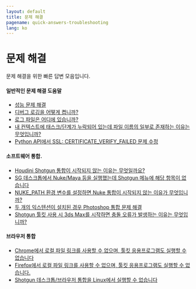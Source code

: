 ```yaml
---
layout: default
title: 문제 해결
pagename: quick-answers-troubleshooting
lang: ko
---
```


문제 해결
===

문제 해결을 위한 빠른 답변 모음입니다.

#### 일반적인 문제 해결 도움말

- [성능 문제 해결](./troubleshooting/performance-troubleshooting.md)
- [디버그 로깅을 어떻게 켭니까?](./troubleshooting/turn-debug-logging-on.md)
- [로그 파일은 어디에 있습니까?](./troubleshooting/where-are-my-log-files.md)
- [내 컨텍스트에 태스크/단계가 누락되어 있는데 파일 이름의 일부로 존재하는 이유는 무엇입니까?](./troubleshooting/context-missing-task-step.md)
- [Python API에서 SSL: CERTIFICATE_VERIFY_FAILED 문제 수정](./troubleshooting/fix-ssl-certificate-verify-failed.md)

#### 소프트웨어 통합.
- [Houdini Shotgun 통합이 시작되지 않는 이유는 무엇일까요?](./troubleshooting/houdini-integrations-not-starting.md)
- [SG 데스크톱에서 Nuke/Maya 등을 실행했는데 Shotgun 메뉴에 해당 항목이 없습니다](./troubleshooting/menu-entries-missing-in-launched-dcc.md)
- [NUKE_PATH 환경 변수를 설정하면 Nuke 통합이 시작되지 않는 이유가 무엇입니까?](./troubleshooting/nuke-path-environment-variable.md)
- [두 개의 익스텐션이 설치된 경우 Photoshop 통합 문제 해결](./troubleshooting/two-photoshop-shotgun-extensions.md)
- [Shotgun 툴킷 사용 시 3ds Max를 시작하면 충돌 오류가 발생하는 이유는 무엇입니까?](./troubleshooting/3dsmax-crashes-on-startup.md)

#### 브라우저 통합
- [Chrome에서 로컬 파일 링크를 사용할 수 없으며, 툴킷 응용프로그램도 실행할 수 없습니다](./troubleshooting/cant-use-file-linking-toolkit-app-chrome.md)
- [Firefox에서 로컬 파일 링크를 사용할 수 없으며, 툴킷 응용프로그램도 실행할 수 없습니다.](./troubleshooting/cant-use-file-linking-toolkit-app-firefox.md)
- [Shotgun 데스크톱/브라우저 통합을 Linux에서 실행할 수 없습니다](./troubleshooting/browser-integration-fails-linux.md)

